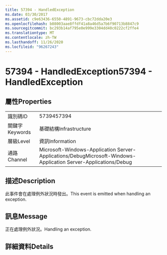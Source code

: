 ```yaml
---
title: 57394 - HandledException
ms.date: 03/30/2017
ms.assetid: c9e63436-6550-4891-9673-cbc72dda20e3
ms.openlocfilehash: b08003aae8ffdf41a8a46d5a7b6f90713b8847c9
ms.sourcegitcommit: bc293b14af795e0e999e3304dd40c0222cf2ffe4
ms.translationtype: MT
ms.contentlocale: zh-TW
ms.lasthandoff: 11/26/2020
ms.locfileid: "96267243"
---
```

# <a name="57394---handledexception"></a><span data-ttu-id="6a834-102">57394 - HandledException</span><span class="sxs-lookup"><span data-stu-id="6a834-102">57394 - HandledException</span></span>

## <a name="properties"></a><span data-ttu-id="6a834-103">屬性</span><span class="sxs-lookup"><span data-stu-id="6a834-103">Properties</span></span>  
  
|||  
|-|-|  
|<span data-ttu-id="6a834-104">識別碼</span><span class="sxs-lookup"><span data-stu-id="6a834-104">ID</span></span>|<span data-ttu-id="6a834-105">57394</span><span class="sxs-lookup"><span data-stu-id="6a834-105">57394</span></span>|  
|<span data-ttu-id="6a834-106">關鍵字</span><span class="sxs-lookup"><span data-stu-id="6a834-106">Keywords</span></span>|<span data-ttu-id="6a834-107">基礎結構</span><span class="sxs-lookup"><span data-stu-id="6a834-107">Infrastructure</span></span>|  
|<span data-ttu-id="6a834-108">層級</span><span class="sxs-lookup"><span data-stu-id="6a834-108">Level</span></span>|<span data-ttu-id="6a834-109">資訊</span><span class="sxs-lookup"><span data-stu-id="6a834-109">Information</span></span>|  
|<span data-ttu-id="6a834-110">通路</span><span class="sxs-lookup"><span data-stu-id="6a834-110">Channel</span></span>|<span data-ttu-id="6a834-111">Microsoft-Windows-Application Server-Applications/Debug</span><span class="sxs-lookup"><span data-stu-id="6a834-111">Microsoft-Windows-Application Server-Applications/Debug</span></span>|  
  
## <a name="description"></a><span data-ttu-id="6a834-112">描述</span><span class="sxs-lookup"><span data-stu-id="6a834-112">Description</span></span>  

 <span data-ttu-id="6a834-113">此事件會在處理例外狀況時發出。</span><span class="sxs-lookup"><span data-stu-id="6a834-113">This event is emitted when handling an exception.</span></span>  
  
## <a name="message"></a><span data-ttu-id="6a834-114">訊息</span><span class="sxs-lookup"><span data-stu-id="6a834-114">Message</span></span>  

 <span data-ttu-id="6a834-115">正在處理例外狀況。</span><span class="sxs-lookup"><span data-stu-id="6a834-115">Handling an exception.</span></span>  
  
## <a name="details"></a><span data-ttu-id="6a834-116">詳細資料</span><span class="sxs-lookup"><span data-stu-id="6a834-116">Details</span></span>
